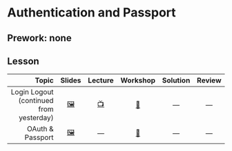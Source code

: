 # Authentication and Passport

## Prework: none

## Lesson

Topic | Slides | Lecture | Workshop | Solution | Review
-----:|:------:|:-------:|:--------:|:--------:|:-----:
Login Logout (continued from yesterday) | [🖼️][ap-1a] | [📺][ap-1b] | [🤝][ap-1c] | — | — |
OAuth & Passport | [🖼️][ap-2a] | — | [🤝][ap-2c] | — | — |

[ap-1a]: ../26-full-circle/4-login-logout/Login%20and%20Logout.pdf
[ap-1b]: https://youtu.be/5ZKLk5viXcI
[ap-1c]: https://learn.fullstackacademy.com/workshop/5a5e151f15ef7a0004702fda/landing
[ap-2a]: 1-oauth-and-passport/OAuth%20and%20Passport.pdf
[ap-2c]: https://learn.fullstackacademy.com/workshop/5a511650b15aca000451fa99/landing

